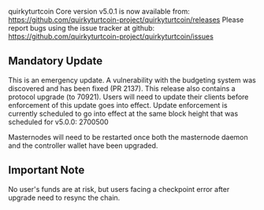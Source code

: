 quirkyturtcoin Core version v5.0.1 is now available from: https://github.com/quirkyturtcoin-project/quirkyturtcoin/releases
Please report bugs using the issue tracker at github: https://github.com/quirkyturtcoin-project/quirkyturtcoin/issues

Mandatory Update
----

This is an emergency update.
A vulnerability with the budgeting system was discovered and has been fixed (PR 2137).
This release also contains a protocol upgrade (to 70921).
Users will need to update their clients before enforcement of this update goes into effect.
Update enforcement is currently scheduled to go into effect at the same block height that was scheduled for v5.0.0: 2700500

Masternodes will need to be restarted once both the masternode daemon and the controller wallet have been upgraded.

Important Note
----

No user's funds are at risk, but users facing a checkpoint error after upgrade need to resync the chain.